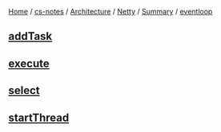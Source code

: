 [Home](https://mengxianbin.github.io) /
[cs-notes](https://mengxianbin.github.io/cs-notes/site) /
[Architecture](https://mengxianbin.github.io/cs-notes/site/Architecture) /
[Netty](https://mengxianbin.github.io/cs-notes/site/Architecture/Netty) /
[Summary](https://mengxianbin.github.io/cs-notes/site/Architecture/Netty/Summary) /
[eventloop](https://mengxianbin.github.io/cs-notes/site/Architecture/Netty/Summary/eventloop)

## [addTask](https://mengxianbin.github.io/cs-notes/site/Architecture/Netty/Summary/eventloop/addTask)

## [execute](https://mengxianbin.github.io/cs-notes/site/Architecture/Netty/Summary/eventloop/execute)

## [select](https://mengxianbin.github.io/cs-notes/site/Architecture/Netty/Summary/eventloop/select)

## [startThread](https://mengxianbin.github.io/cs-notes/site/Architecture/Netty/Summary/eventloop/startThread)
